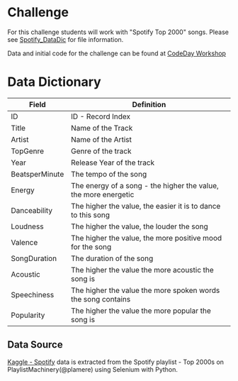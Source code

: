 # Challenge

For this challenge students will work with "Spotify Top 2000" songs.
Please see [Spotify_DataDic](https://github.com/hpccsystems-solutions-lab/CodeDay-Challenges/blob/main/Spotify/Spotify_DataDic.md) for file information.

Data and initial code for the challenge can be found at [CodeDay Workshop](https://ide.hpccsystems.com/workspaces/share/a0485885-04c5-4bb4-9965-ace176ba5dbe)

# Data Dictionary



|Field|Definition|
|---|---|
ID | ID - Record Index
Title | Name of the Track
Artist | Name of the Artist
TopGenre | Genre of the track
Year | Release Year of the track
BeatsperMinute | The tempo of the song
Energy | The energy of a song - the higher the value, the more energetic
Danceability | The higher the value, the easier it is to dance to this song
Loudness | The higher the value, the louder the song
Valence |The higher the value, the more positive mood for the song
SongDuration | The duration of the song
Acoustic | The higher the value the more acoustic the song is
Speechiness | The higher the value the more spoken words the song contains
Popularity | The higher the value the more popular the song is

## Data Source

[Kaggle - Spotify](https://www.kaggle.com/iamsumat/spotify-top-2000s-mega-dataset) data is extracted from the Spotify playlist - Top 2000s on PlaylistMachinery(@plamere) using Selenium with Python.